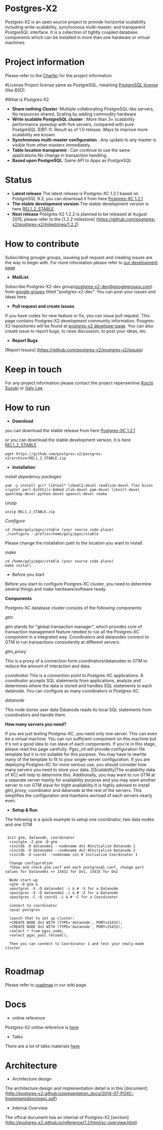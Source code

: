 # Postgres-X2
Postgres-X2 is an open source project to provide horizontal scalability including write-scalability,
synchronous multi-master, and transparent PostgreSQL interface. It is a collection of tightly
coupled database components which can be installed in more than one hardware or virtual
machines.

# Project information
Please refer to the [Charter](http://postgres-x2.github.io/charter.html) for the project information

#License
Project license same as PostgreSQL, meaining [PostgreSQL license](http://www.postgresql.org/about/licence/) (like BSD).

#What is Postgres-X2
* **Share nothing Cluster** :Multiple collaborating PostgreSQL-like servers, No resources shared, Scaling by adding commodity hardware
* **Write scalable PostgreSQL cluster** : More than 3× scalability performance speedup with five servers, compared with pure PostgreSQL (DBT‐1). Result as of 1.0 release. Ways to improve more scalability are known.
* **Synchronous multi‐master configuration** : Any update to any master is visible from other masters immediately.
* **Table location transparent** : Can continue to use the same applications.No change in transaction handling.
* **Based upon PostgreSQL** :Same API to Apps as PostgreSQL

# Status
* **Latest release**
The latest release is Postgres-XC 1.2.1 based on PostgreSQL 9.3, you can download it from here [Postgres-XC 1.2.1](https://github.com/postgres-x2/postgres-x2/releases/tag/XC1_2_1_PG9_3)
* **The stable development version**
The stable development version is here [REL1_2_STABLE](https://github.com/postgres-x2/postgres-x2/tree/REL1_2_STABLE)
* **Next release**
Postgres-X2 1.2.2 is planned to be released at August 2015, please refer to the [1.2.2 milestone] (https://github.com/postgres-x2/postgres-x2/milestones/1.2.2)

# How to contribute
Subscribing grougle groups, issueing pull request and creating issues are the way to begin with. For more information please refer to [our development page](http://postgres-x2.github.io/developer.html)

* **MailList**

Subscribe Postgres-X2-dev group(postgres-x2-dev@googlegroups.com) from [google groups](https://groups.google.com/) titled "postgres-x2-dev". You can post your issues and ideas here.

* **Pull request and create issues**

If you have codes for new feature or fix, you can issue pull request. This page contains Postgres-X2 development community information. Posgres-X2 repositories will be found at [postgres-x2 developer page](https://github.com/postgres-x2).
You can also create issue to report bugs, to raise discussion, to post your ideas, etc.

* **Report Bugs**

[Report Issues] (https://github.com/postgres-x2/postgres-x2/issues)

# Keep in touch
For any project information please contact the project repensentive [Koichi Suzuki](mailto:koichi.dbms@gmail.com) or [Galy Lee](mailto:galylee@gmail.com)

# How to run
* **Download**

you can download the stable release  from here [Postgres-XC 1.2.1](https://github.com/postgres-x2/postgres-x2/releases/tag/XC1_2_1_PG9_3)

or you can download the stable development version, it is here [REL1_2_STABLE](https://github.com/postgres-x2/postgres-x2/tree/REL1_2_STABLE)
<pre><code>wget https://github.com/postgres-x2/postgres-x2/archive/REL1_2_STABLE.zip
</code></pre>

* **Installation**

*install depedency packages*
<pre><code>yum -y install gcc* libtool* libxml2-devel readline-devel flex bison crypto* perl-ExtUtils-Embed zlib-devel pam-devel libxslt-devel openldap-devel python-devel openssl-devel cmake</code></pre>

*Unzip*
<pre><code>unzip REL1_2_STABLE.zip</code></pre>

*Configure*
<pre><code>cd /home/galy/pgxc/stable (your source code place)
./configure --prefix=/home/galy/pgxc/stable </code></pre>
Please change the installation path to the location you want to install.

*make*
<pre><code>cd /home/galy/pgxc/stable (your source code place)
make install</code></pre>

* Before you start

Before you start to configure Postgres-XC cluster, you need to determine several things and make hardware/software ready.

**Components**

Postgres-XC database cluster consists of the following components:

*gtm*

gtm stands for "global transaction manager", which provides core of transaction management feature needed to run all the Postgres-XC component in a integrated way. Coordinators and datanodes connect to GTM to run transactions consisitently at different servers.

*gtm_proxy*

This is a proxy of a connection form coordinators/datanodes to GTM to reduce the amount of interaction and data.

*coordinator*
This is a connection point to Postgres-XC applications. A coordinator accepts SQL statements from applications, analyze and determines where the data is stored and handles SQL statements to each datanode. You can configure as many coordinators in Postgres-XC.

*datanode*

This node stores user data Datanode reads its local SQL statements from coordinators and handle them.

**How many servers you need?**

If you are just testing Postgres-XC, you need only one server. This can even be a virtual machine. You can run sufficient component on this machine but it's not a good idea to run slave of each components. If you're in this stage, please read this page carefully. Pgxc_ctl will provide configuration file template but it is not suitable for this purpose. You may have to rewrite many of the template to fit to your single-server configuration.
If you are deploying Postgres-XC for more serious use, you should consider how many servers you need to store your data. [[Scalability|The scalability data of XC] will help to determine this. Additionally, you may want to run GTM at a separate server mainly for availability purpose and you may want another server to run GTM slave for hight availability.It is highly advised to install gtm_proxy, coordinator and datanode at the rest of the servers. This simplifies the configuration and maintains worload of each servers nearly even.

* **Setup & Run**

The following is a quick example to setup one coordinator, two data nodes and one GTM
 
<pre><code>
 Init gtm, datanode, coordinator
  >initgtm -Z gtm -D gtm
  >initdb -D datanode1 --nodename dn1 #Initialize Datanode 1
  >initdb -D datanode2 --nodename dn2 #Initialize Datanode 2
  >initdb -D coord1 --nodename co1 # Initialize Coordinator 1

  Change configuration
  *Show and check gtm.conf and each postgresql.conf, change port values for Datanodes => 15432 for Dn1, 15433 for Dn2

  Node start-up
  >gtm -D gtm &
  >postgres -X -D datanode1 -i & # -X for a Datanode
  >postgres -X -D datanode2 -i & # -X for a Datanode
  >postgres -C -D coord1 -i & # -C for a Coordinator

  connect to coordinator
  >psql postgres

  launch that to set up cluster:
  >CREATE NODE dn1 WITH (TYPE='datanode', PORT=15432);
  >CREATE NODE dn2 WITH (TYPE='datanode', PORT=15433);
  >select * from pgxc_node;
  >select pgxc_pool_reload();

  Then you can connect to Coordinator 1 and test your newly-made cluster

</code></pre>

# Roadmap

Please refer to [roadmap](https://github.com/postgres-x2/postgres-x2/wiki/Roadmap) in our wiki page.

# Docs
* online reference

Postgres-X2 online reference is [here](http://postgres-x2.github.io/reference.html)

* Talks

There are a lot of talks materials [here](https://github.com/postgres-x2/postgres-x2.github.io/tree/master/presentation_docs)

# Architecture

* Architecture design 

 The architecture design and implementation detail is in this [document] (http://postgres-x2.github.io/presentation_docs/2014-07-PGXC-Implementation/pgxc.pdf)

* Internal Overview

 The offical document has an internal of Postgres-X2 [section] (http://postgres-x2.github.io/reference/1.2/html/xc-overview.html)
